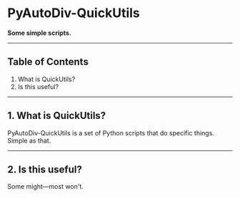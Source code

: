 # PyAutoDiv-QuickUtils
**Some simple scripts.**

---

## Table of Contents
1. What is QuickUtils?
2. Is this useful?

---

## 1. What is QuickUtils?
PyAutoDiv-QuickUtils is a set of Python scripts that do specific things. Simple as that.

---

## 2. Is this useful?
Some might—most won't.
